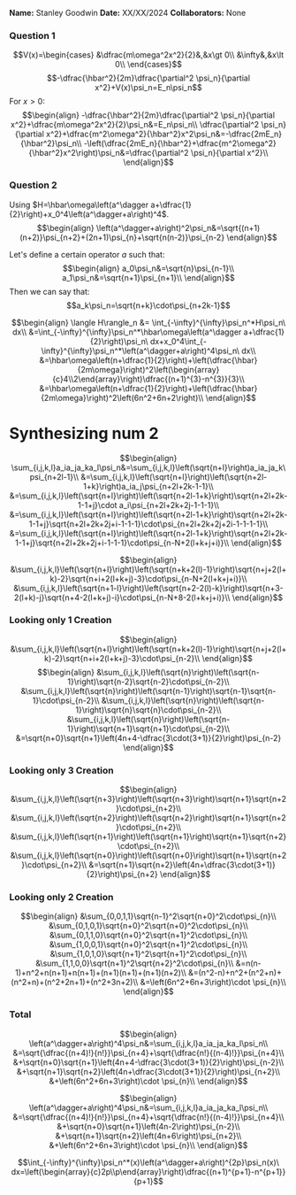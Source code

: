 **Name:** Stanley Goodwin
**Date:** XX/XX/2024
**Collaborators:** None



### Question 1
$$V(x)=\begin{cases}
&\dfrac{m\omega^2x^2}{2}&,&x\gt 0\\
&\infty&,&x\lt 0\\
\end{cases}$$
$$-\dfrac{\hbar^2}{2m}\dfrac{\partial^2 \psi_n}{\partial x^2}+V(x)\psi_n=E_n\psi_n$$
For $x>0$:
$$\begin{align}
-\dfrac{\hbar^2}{2m}\dfrac{\partial^2 \psi_n}{\partial x^2}+\dfrac{m\omega^2x^2}{2}\psi_n&=E_n\psi_n\\
\dfrac{\partial^2 \psi_n}{\partial x^2}+\dfrac{m^2\omega^2}{\hbar^2}x^2\psi_n&=-\dfrac{2mE_n}{\hbar^2}\psi_n\\
-\left(\dfrac{2mE_n}{\hbar^2}+\dfrac{m^2\omega^2}{\hbar^2}x^2\right)\psi_n&=\dfrac{\partial^2 \psi_n}{\partial x^2}\\
\end{align}$$

### Question 2
Using $H=\hbar\omega\left(a^\dagger a+\dfrac{1}{2}\right)+x_0^4\left(a^\dagger+a\right)^4$.
$$\begin{align}
\left(a^\dagger+a\right)^2\psi_n&=\sqrt{(n+1)(n+2)}\psi_{n+2}+(2n+1)\psi_{n}+\sqrt{n(n-2)}\psi_{n-2}
\end{align}$$


Let's define a certain operator $a$ such that:
$$\begin{align}
a_0\psi_n&=\sqrt{n}\psi_{n-1}\\
a_1\psi_n&=\sqrt{n+1}\psi_{n+1}\\
\end{align}$$
Then we can say that:
$$a_k\psi_n=\sqrt{n+k}\cdot\psi_{n+2k-1}$$


$$\begin{align}
\langle H\rangle_n &= \int_{-\infty}^{\infty}\psi_n^*H\psi_n\ dx\\
&=\int_{-\infty}^{\infty}\psi_n^*\hbar\omega\left(a^\dagger a+\dfrac{1}{2}\right)\psi_n\ dx+x_0^4\int_{-\infty}^{\infty}\psi_n^*\left(a^\dagger+a\right)^4\psi_n\ dx\\
&=\hbar\omega\left(n+\dfrac{1}{2}\right)+\left(\dfrac{\hbar}{2m\omega}\right)^2\left(\begin{array}{c}4\\2\end{array}\right)\dfrac{(n+1)^{3}-n^{3}}{3}\\
&=\hbar\omega\left(n+\dfrac{1}{2}\right)+\left(\dfrac{\hbar}{2m\omega}\right)^2\left(6n^2+6n+2\right)\\
\end{align}$$







# Synthesizing num 2
$$\begin{align}
\sum_{i,j,k,l}a_ia_ja_ka_l\psi_n&=\sum_{i,j,k,l}\left(\sqrt{n+l}\right)a_ia_ja_k\psi_{n+2l-1}\\
&=\sum_{i,j,k,l}\left(\sqrt{n+l}\right)\left(\sqrt{n+2l-1+k}\right)a_ia_j\psi_{n+2l+2k-1-1}\\
&=\sum_{i,j,k,l}\left(\sqrt{n+l}\right)\left(\sqrt{n+2l-1+k}\right)\sqrt{n+2l+2k-1-1+j}\cdot a_i\psi_{n+2l+2k+2j-1-1-1}\\
&=\sum_{i,j,k,l}\left(\sqrt{n+l}\right)\left(\sqrt{n+2l-1+k}\right)\sqrt{n+2l+2k-1-1+j}\sqrt{n+2l+2k+2j+i-1-1-1}\cdot\psi_{n+2l+2k+2j+2i-1-1-1-1}\\
&=\sum_{i,j,k,l}\left(\sqrt{n+l}\right)\left(\sqrt{n+2l-1+k}\right)\sqrt{n+2l+2k-1-1+j}\sqrt{n+2l+2k+2j+i-1-1-1}\cdot\psi_{n-N+2(l+k+j+i)}\\
\end{align}$$


$$\begin{align}
&\sum_{i,j,k,l}\left(\sqrt{n+l}\right)\left(\sqrt{n+k+2(l)-1}\right)\sqrt{n+j+2(l+k)-2}\sqrt{n+i+2(l+k+j)-3}\cdot\psi_{n-N+2(l+k+j+i)}\\
&\sum_{i,j,k,l}\left(\sqrt{n+1-l}\right)\left(\sqrt{n+2-2(l)-k}\right)\sqrt{n+3-2(l+k)-j}\sqrt{n+4-2(l+k+j)-i}\cdot\psi_{n-N+8-2(l+k+j+i)}\\
\end{align}$$


### Looking only 1 Creation
$$\begin{align}
&\sum_{i,j,k,l}\left(\sqrt{n+l}\right)\left(\sqrt{n+k+2(l)-1}\right)\sqrt{n+j+2(l+k)-2}\sqrt{n+i+2(l+k+j)-3}\cdot\psi_{n-2}\\
\end{align}$$
$$\begin{align}
&\sum_{i,j,k,l}\left(\sqrt{n}\right)\left(\sqrt{n-1}\right)\sqrt{n-2}\sqrt{n-2}\cdot\psi_{n-2}\\
&\sum_{i,j,k,l}\left(\sqrt{n}\right)\left(\sqrt{n-1}\right)\sqrt{n-1}\sqrt{n-1}\cdot\psi_{n-2}\\
&\sum_{i,j,k,l}\left(\sqrt{n}\right)\left(\sqrt{n-1}\right)\sqrt{n}\sqrt{n}\cdot\psi_{n-2}\\
&\sum_{i,j,k,l}\left(\sqrt{n}\right)\left(\sqrt{n-1}\right)\sqrt{n+1}\sqrt{n+1}\cdot\psi_{n-2}\\
&=\sqrt{n+0}\sqrt{n+1}\left(4n+4-\dfrac{3\cdot(3+1)}{2}\right)\psi_{n-2}
\end{align}$$
### Looking only 3 Creation
$$\begin{align}
&\sum_{i,j,k,l}\left(\sqrt{n+3}\right)\left(\sqrt{n+3}\right)\sqrt{n+1}\sqrt{n+2}\cdot\psi_{n+2}\\
&\sum_{i,j,k,l}\left(\sqrt{n+2}\right)\left(\sqrt{n+2}\right)\sqrt{n+1}\sqrt{n+2}\cdot\psi_{n+2}\\
&\sum_{i,j,k,l}\left(\sqrt{n+1}\right)\left(\sqrt{n+1}\right)\sqrt{n+1}\sqrt{n+2}\cdot\psi_{n+2}\\
&\sum_{i,j,k,l}\left(\sqrt{n+0}\right)\left(\sqrt{n+0}\right)\sqrt{n+1}\sqrt{n+2}\cdot\psi_{n+2}\\
&=\sqrt{n+1}\sqrt{n+2}\left(4n+\dfrac{3\cdot(3+1)}{2}\right)\psi_{n+2}
\end{align}$$
### Looking only 2 Creation
$$\begin{align}
&\sum_{0,0,1,1}\sqrt{n-1}^2\sqrt{n+0}^2\cdot\psi_{n}\\
&\sum_{0,1,0,1}\sqrt{n+0}^2\sqrt{n+0}^2\cdot\psi_{n}\\
&\sum_{0,1,1,0}\sqrt{n+0}^2\sqrt{n+1}^2\cdot\psi_{n}\\
&\sum_{1,0,0,1}\sqrt{n+0}^2\sqrt{n+1}^2\cdot\psi_{n}\\
&\sum_{1,0,1,0}\sqrt{n+1}^2\sqrt{n+1}^2\cdot\psi_{n}\\
&\sum_{1,1,0,0}\sqrt{n+1}^2\sqrt{n+2}^2\cdot\psi_{n}\\
&=n(n-1)+n^2+n(n+1)+n(n+1)+(n+1)(n+1)+(n+1)(n+2)\\
&=(n^2-n)+n^2+(n^2+n)+(n^2+n)+(n^2+2n+1)+(n^2+3n+2)\\
&=\left(6n^2+6n+3\right)\cdot \psi_{n}\\
\end{align}$$
### Total
$$\begin{align}
\left(a^\dagger+a\right)^4\psi_n&=\sum_{i,j,k,l}a_ia_ja_ka_l\psi_n\\
&=\sqrt{\dfrac{(n+4)!}{n!}}\psi_{n+4}+\sqrt{\dfrac{n!}{(n-4)!}}\psi_{n+4}\\
&+\sqrt{n+0}\sqrt{n+1}\left(4n+4-\dfrac{3\cdot(3+1)}{2}\right)\psi_{n-2}\\
&+\sqrt{n+1}\sqrt{n+2}\left(4n+\dfrac{3\cdot(3+1)}{2}\right)\psi_{n+2}\\
&+\left(6n^2+6n+3\right)\cdot \psi_{n}\\
\end{align}$$

$$\begin{align}
\left(a^\dagger+a\right)^4\psi_n&=\sum_{i,j,k,l}a_ia_ja_ka_l\psi_n\\
&=\sqrt{\dfrac{(n+4)!}{n!}}\psi_{n+4}+\sqrt{\dfrac{n!}{(n-4)!}}\psi_{n+4}\\
&+\sqrt{n+0}\sqrt{n+1}\left(4n-2\right)\psi_{n-2}\\
&+\sqrt{n+1}\sqrt{n+2}\left(4n+6\right)\psi_{n+2}\\
&+\left(6n^2+6n+3\right)\cdot \psi_{n}\\
\end{align}$$

$$\int_{-\infty}^{\infty}\psi_n^*(x)\left(a^\dagger+a\right)^{2p}\psi_n(x)\ dx=\left(\begin{array}{c}2p\\p\end{array}\right)\dfrac{(n+1)^{p+1}-n^{p+1}}{p+1}$$

